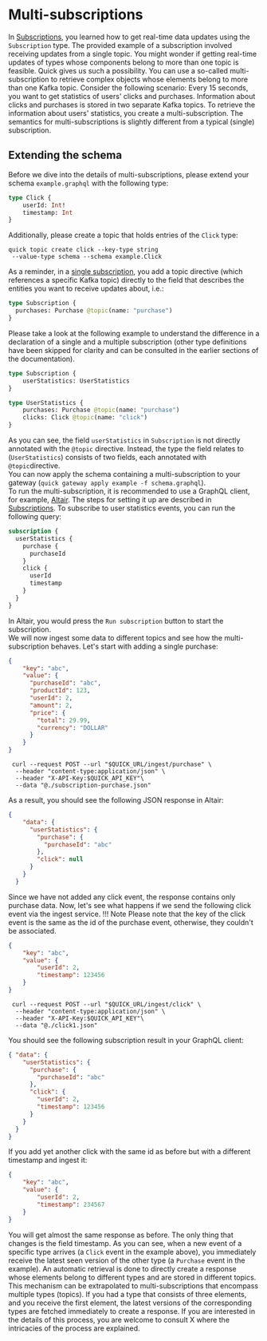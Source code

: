 # Multi-subscriptions

In [Subscriptions](subscriptions.md), you learned
how to get real-time data updates
using the `Subscription` type. The provided example
of a subscription involved receiving updates from a
single topic. You might wonder if getting real-time updates of types
whose components belong to more than one topic is feasible.
Quick gives us such a possibility.
You can use a so-called multi-subscription to retrieve complex objects
whose elements belong to more than one Kafka topic.
Consider the following scenario: Every 15 seconds,
you want to get statistics of users' clicks and purchases.
Information about clicks and purchases is stored in two separate Kafka topics.
To retrieve the information about users' statistics,
you create a multi-subscription.
The semantics for multi-subscriptions is slightly different from
a typical (single) subscription.  

## Extending the schema

Before we dive into the details of multi-subscriptions,
please extend your schema `example.graphql` with the following type:
```graphql
type Click {
    userId: Int!
    timestamp: Int
}
```
Additionally, please create a topic that holds entries of the `Click` type:
```shell
quick topic create click --key-type string
 --value-type schema --schema example.Click
```
As a reminder, in a [single subscription](subscriptions.md), you add a topic directive
(which references a specific Kafka topic)
directly to the field that describes the entities
you want to receive updates about, i.e.:
```graphql title="schema.gql"
type Subscription {
  purchases: Purchase @topic(name: "purchase")
}
```
Please take a look at the following example to understand the difference
in a declaration of a single and a multiple subscription
(other type definitions have been skipped for clarity
and can be consulted in the earlier sections of the documentation).
```graphql
type Subscription {
    userStatistics: UserStatistics
}

type UserStatistics {
    purchases: Purchase @topic(name: "purchase")
    clicks: Click @topic(name: "click")
}
```
As you can see, the field `userStatistics` in `Subscription`
is not directly annotated with the `@topic` directive.
Instead, the type the field relates to (`UserStatistics`) consists of two fields,
each annotated with `@topic`directive.  
You can now apply the schema containing a multi-subscription to your gateway
(`quick gateway apply example -f schema.graphql`).  
To run the multi-subscription, 
it is recommended to use a GraphQL client,
for example, [Altair](https://altair.sirmuel.design/).
The steps for setting it up are described in [Subscriptions](subscriptions.md).
To subscribe to user statistics events,
you can run the following query:
```graphql title="subscription.gql"
subscription {
  userStatistics {
    purchase {
      purchaseId
    }
    click {
      userId
      timestamp
    }
  }
}
```
In Altair, you would press the `Run subscription` button to start the subscription.  
We will now ingest some data to different topics
and see how the multi-subscription behaves.
Let's start with adding a single purchase:
```json title="subscription-purchase.json"
{
    "key": "abc",
    "value": {
      "purchaseId": "abc",
      "productId": 123,
      "userId": 2,
      "amount": 2,
      "price": {
        "total": 29.99,
        "currency": "DOLLAR"
      }
    }
}
```
```shell
 curl --request POST --url "$QUICK_URL/ingest/purchase" \
  --header "content-type:application/json" \
  --header "X-API-Key:$QUICK_API_KEY"\
  --data "@./subscription-purchase.json"
```
As a result, you should see the following JSON response in Altair:
```json
{
    "data": {
      "userStatistics": {
        "purchase": {
          "purchaseId": "abc"
        },
        "click": null
      }
    }
  }
```
Since we have not added any click event,
the response contains only purchase data.
Now, let's see what happens if we send the following click event
via the ingest service.
!!! Note
    Please note that the key of the click event is the same as the id of the purchase event,
    otherwise, they couldn't be associated.
```json title="click1.json"
{
    "key": "abc",
    "value": {
        "userId": 2,
        "timestamp": 123456
    }
}
```
```shell
 curl --request POST --url "$QUICK_URL/ingest/click" \
  --header "content-type:application/json" \
  --header "X-API-Key:$QUICK_API_KEY"\
  --data "@./click1.json"
```
You should see the following subscription result in your GraphQL client:
```json
{ "data": {
    "userStatistics": {
      "purchase": {
        "purchaseId": "abc"
      },
      "click": {
        "userId": 2,
        "timestamp": 123456
      } 
    }
  }
}
```
If you add yet another click with the same id as before
but with a different timestamp and ingest it:
```json title="click1.json"
{
    "key": "abc",
    "value": {
        "userId": 2,
        "timestamp": 234567
    }
}
```
You will get almost the same response as before.
The only thing that changes is the field timestamp.
As you can see, when a new event of a specific type arrives
(a `Click` event in the example above),
you immediately receive the latest seen version of the other type
(a `Purchase` event in the example).
An automatic retrieval is done to directly create a response whose elements belong to different types
and are stored in different topics.
This mechanism can be extrapolated to multi-subscriptions
that encompass multiple types (topics).
If you had a type that consists of three elements,
and you receive the first element,
the latest versions of the corresponding types are fetched
immediately to create a response.
If you are interested in the details of this process,
you are welcome to consult X
where the intricacies of the process are explained.
